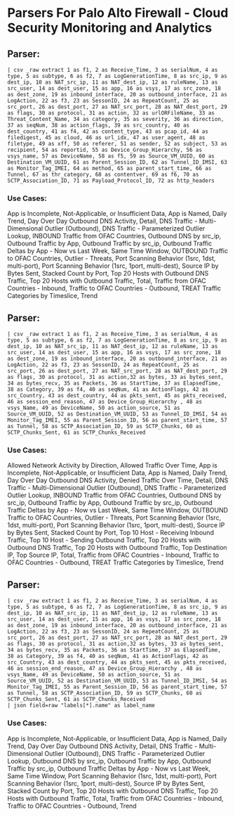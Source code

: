 # Parsers For Palo Alto Firewall - Cloud Security Monitoring and Analytics

## Parser:
```
| csv _raw extract 1 as f1, 2 as Receive_Time, 3 as serialNum, 4 as type, 5 as subtype, 6 as f2, 7 as LogGenerationTime, 8 as src_ip, 9 as dest_ip, 10 as NAT_src_ip, 11 as NAT_dest_ip, 12 as ruleName, 13 as src_user, 14 as dest_user, 15 as app, 16 as vsys, 17 as src_zone, 18 as dest_zone, 19 as inbound_interface, 20 as outbound_interface, 21 as LogAction, 22 as f3, 23 as SessonID, 24 as RepeatCount, 25 as src_port, 26 as dest_port, 27 as NAT_src_port, 28 as NAT_dest_port, 29 as flags, 30 as protocol, 31 as action, 32 as urlORFileName, 33 as Threat_Content_Name, 34 as category, 35 as severity, 36 as direction, 37 as seqNum, 38 as action_flags, 39 as src_country, 40 as dest_country, 41 as f4, 42 as content_type, 43 as pcap_id, 44 as filedigest, 45 as cloud, 46 as url_idx, 47 as user_agent, 48 as filetype, 49 as xff, 50 as referer, 51 as sender, 52 as subject, 53 as recipient, 54 as reportid, 55 as Device_Group_Hierarchy, 56 as vsys_name, 57 as DeviceName, 58 as f5, 59 as Source_VM_UUID, 60 as Destination_VM_UUID, 61 as Parent_Session_ID, 62 as Tunnel_ID_IMSI, 63 as Monitor_Tag_IMEI, 64 as method, 65 as parent_start_time, 66 as Tunnel, 67 as thr_category, 68 as contentver, 69 as f6, 70 as SCTP_Association_ID, 71 as Payload_Protocol_ID, 72 as http_headers
```
### Use Cases:
App is Incomplete, Not-Applicable, or Insufficient Data, App is Named, Daily Trend, Day Over Day Outbound DNS Activity, Detail, DNS Traffic - Multi-Dimensional Outlier (Outbound), DNS Traffic - Parameterized Outlier Lookup, INBOUND Traffic from OFAC Countries, Outbound DNS by src_ip, Outbound Traffic by App, Outbound Traffic by src_ip, Outbound Traffic Deltas by App - Now vs Last Week, Same Time Window, OUTBOUND Traffic to OFAC Countries, Outlier - Threats, Port Scanning Behavior (1src, 1dst, multi-port), Port Scanning Behavior (1src, 1port, multi-dest), Source IP by Bytes Sent, Stacked Count by Port, Top 20 Hosts with Outbound DNS Traffic, Top 20 Hosts with Outbound Traffic, Total, Traffic from OFAC Countries - Inbound, Traffic to OFAC Countries - Outbound, TREAT Traffic Categories by Timeslice, Trend



## Parser:
```
| csv _raw extract 1 as f1, 2 as Receive_Time, 3 as serialNum, 4 as type, 5 as subtype, 6 as f2, 7 as LogGenerationTime, 8 as src_ip, 9 as dest_ip, 10 as NAT_src_ip, 11 as NAT_dest_ip, 12 as ruleName, 13 as src_user, 14 as dest_user, 15 as app, 16 as vsys, 17 as src_zone, 18 as dest_zone, 19 as inbound_interface, 20 as outbound_interface, 21 as LogAction, 22 as f3, 23 as SessonID, 24 as RepeatCount, 25 as src_port, 26 as dest_port, 27 as NAT_src_port, 28 as NAT_dest_port, 29 as flags, 30 as protocol, 31 as action,32 as bytes, 33 as bytes_sent, 34 as bytes_recv, 35 as Packets, 36 as StartTime, 37 as ElapsedTime, 38 as Category, 39 as f4, 40 as seqNum, 41 as ActionFlags, 42 as src_Country, 43 as dest_country, 44 as pkts_sent, 45 as pkts_received, 46 as session_end_reason, 47 as Device_Group_Hierarchy , 48 as vsys_Name, 49 as DeviceName, 50 as action_source, 51 as Source_VM_UUID, 52 as Destination_VM_UUID, 53 as Tunnel_ID_IMSI, 54 as Monitor_Tag_IMEI, 55 as Parent_Session_ID, 56 as parent_start_time, 57 as Tunnel, 58 as SCTP_Association_ID, 59 as SCTP_Chunks, 60 as SCTP_Chunks_Sent, 61 as SCTP_Chunks_Received
```
### Use Cases:
Allowed Network Activity by Direction, Allowed Traffic Over Time, App is Incomplete, Not-Applicable, or Insufficient Data, App is Named, Daily Trend, Day Over Day Outbound DNS Activity, Denied Traffic Over Time, Detail, DNS Traffic - Multi-Dimensional Outlier (Outbound), DNS Traffic - Parameterized Outlier Lookup, INBOUND Traffic from OFAC Countries, Outbound DNS by src_ip, Outbound Traffic by App, Outbound Traffic by src_ip, Outbound Traffic Deltas by App - Now vs Last Week, Same Time Window, OUTBOUND Traffic to OFAC Countries, Outlier - Threats, Port Scanning Behavior (1src, 1dst, multi-port), Port Scanning Behavior (1src, 1port, multi-dest), Source IP by Bytes Sent, Stacked Count by Port, Top 10 Host - Receiving Inbound Traffic, Top 10 Host - Sending Outbound Traffic, Top 20 Hosts with Outbound DNS Traffic, Top 20 Hosts with Outbound Traffic, Top Destination IP, Top Source IP, Total, Traffic from OFAC Countries - Inbound, Traffic to OFAC Countries - Outbound, TREAT Traffic Categories by Timeslice, Trend



## Parser:
```
| csv _raw extract 1 as f1, 2 as Receive_Time, 3 as serialNum, 4 as type, 5 as subtype, 6 as f2, 7 as LogGenerationTime, 8 as src_ip, 9 as dest_ip, 10 as NAT_src_ip, 11 as NAT_dest_ip, 12 as ruleName, 13 as src_user, 14 as dest_user, 15 as app, 16 as vsys, 17 as src_zone, 18 as dest_zone, 19 as inbound_interface, 20 as outbound_interface, 21 as LogAction, 22 as f3, 23 as SessonID, 24 as RepeatCount, 25 as src_port, 26 as dest_port, 27 as NAT_src_port, 28 as NAT_dest_port, 29 as flags, 30 as protocol, 31 as action,32 as bytes, 33 as bytes_sent, 34 as bytes_recv, 35 as Packets, 36 as StartTime, 37 as ElapsedTime, 38 as Category, 39 as f4, 40 as seqNum, 41 as ActionFlags, 42 as src_Country, 43 as dest_country, 44 as pkts_sent, 45 as pkts_received, 46 as session_end_reason, 47 as Device_Group_Hierarchy , 48 as vsys_Name, 49 as DeviceName, 50 as action_source, 51 as Source_VM_UUID, 52 as Destination_VM_UUID, 53 as Tunnel_ID_IMSI, 54 as Monitor_Tag_IMEI, 55 as Parent_Session_ID, 56 as parent_start_time, 57 as Tunnel, 58 as SCTP_Association_ID, 59 as SCTP_Chunks, 60 as SCTP_Chunks_Sent, 61 as SCTP_Chunks_Received
| json field=raw "labels[*].name" as label_name 
```
### Use Cases:
App is Incomplete, Not-Applicable, or Insufficient Data, App is Named, Daily Trend, Day Over Day Outbound DNS Activity, Detail, DNS Traffic - Multi-Dimensional Outlier (Outbound), DNS Traffic - Parameterized Outlier Lookup, Outbound DNS by src_ip, Outbound Traffic by App, Outbound Traffic by src_ip, Outbound Traffic Deltas by App - Now vs Last Week, Same Time Window, Port Scanning Behavior (1src, 1dst, multi-port), Port Scanning Behavior (1src, 1port, multi-dest), Source IP by Bytes Sent, Stacked Count by Port, Top 20 Hosts with Outbound DNS Traffic, Top 20 Hosts with Outbound Traffic, Total, Traffic from OFAC Countries - Inbound, Traffic to OFAC Countries - Outbound, Trend


